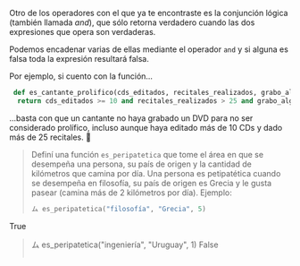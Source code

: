 Otro de los operadores con el que ya te encontraste es la conjunción lógica (también llamada _and_), que sólo retorna verdadero cuando las dos expresiones que opera son verdaderas.

Podemos encadenar varias de ellas mediante el operador `and` y si alguna es falsa toda la expresión resultará falsa.

Por ejemplo, si cuento con la función...

```python
 def es_cantante_prolifico(cds_editados, recitales_realizados, grabo_algun_dvd):
  return cds_editados >= 10 and recitales_realizados > 25 and grabo_algun_dvd
```

...basta con que un cantante no haya grabado un DVD para no ser considerado prolífico, incluso aunque haya editado más de 10 CDs y dado más de 25 recitales. :guitar:

> Definí una función `es_peripatetica` que tome el área en que se desempeña una persona, su país de origen y la cantidad de kilómetros que camina por día. Una persona es petipatética cuando se desempeña en filosofía, su país de origen es Grecia y le gusta pasear (camina más de 2 kilómetros por día). Ejemplo:
>
> ```python
> ム es_peripatetica("filosofía", "Grecia", 5)
True
> ム es_peripatetica("ingeniería", "Uruguay", 1)
False
> ```
